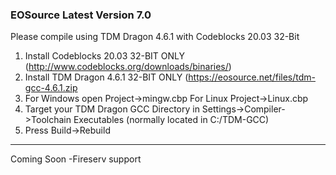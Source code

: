 ### EOSource Latest Version 7.0

Please compile using TDM Dragon 4.6.1 with Codeblocks 20.03 32-Bit

1. Install Codeblocks 20.03 32-BIT ONLY
(http://www.codeblocks.org/downloads/binaries/)
2. Install TDM Dragon 4.6.1 32-BIT ONLY
(https://eosource.net/files/tdm-gcc-4.6.1.zip
3. For Windows open Project->mingw.cbp For Linux Project->Linux.cbp
4. Target your TDM Dragon GCC Directory in Settings->Compiler->Toolchain Executables (normally located in C:/TDM-GCC)
5. Press Build->Rebuild
---
Coming Soon
-Fireserv support
